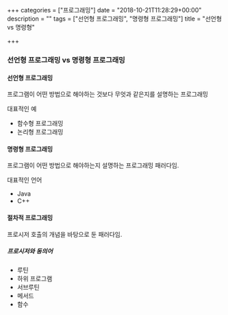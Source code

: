 +++
categories = ["프로그래밍"]
date = "2018-10-21T11:28:29+00:00"
description = ""
tags = ["선언형 프로그래밍", "명령형 프로그래밍"]
title = "선언형 vs 명령형"

+++
### 선언형 프로그래밍 vs 명령형 프로그래밍

#### 선언형 프로그래밍

프로그램이 어떤 방법으로 해야하는 것보다 무엇과 같은지를 설명하는 프로그래밍

대표적인 예

* 함수형 프로그래밍
* 논리형 프로그래밍

#### 명령형 프로그래밍

프로그램이 어떤 방법으로 해야하는지 설명하는 프로그래밍 패러다임.

대표적인 언어

* Java
* C++

#### 절차적 프로그래밍

프로시저 호출의 개념을 바탕으로 둔 패러다임.

##### 프로시저와 동의어

* 루틴
* 하위 프로그램
* 서브루틴
* 메서드
* 함수
